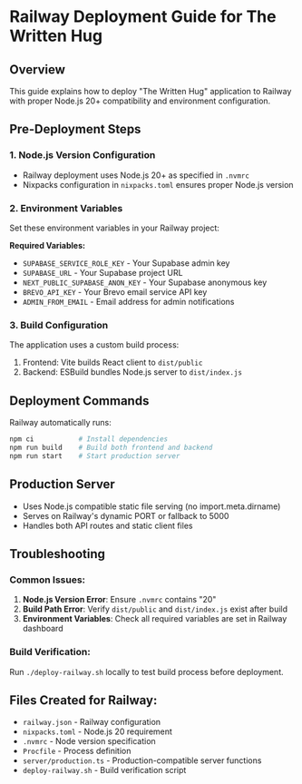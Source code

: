 # Railway Deployment Guide for The Written Hug

## Overview
This guide explains how to deploy "The Written Hug" application to Railway with proper Node.js 20+ compatibility and environment configuration.

## Pre-Deployment Steps

### 1. Node.js Version Configuration
- Railway deployment uses Node.js 20+ as specified in `.nvmrc`
- Nixpacks configuration in `nixpacks.toml` ensures proper Node.js version

### 2. Environment Variables
Set these environment variables in your Railway project:

**Required Variables:**
- `SUPABASE_SERVICE_ROLE_KEY` - Your Supabase admin key
- `SUPABASE_URL` - Your Supabase project URL
- `NEXT_PUBLIC_SUPABASE_ANON_KEY` - Your Supabase anonymous key
- `BREVO_API_KEY` - Your Brevo email service API key
- `ADMIN_FROM_EMAIL` - Email address for admin notifications

### 3. Build Configuration
The application uses a custom build process:
1. Frontend: Vite builds React client to `dist/public`
2. Backend: ESBuild bundles Node.js server to `dist/index.js`

## Deployment Commands
Railway automatically runs:
```bash
npm ci           # Install dependencies
npm run build    # Build both frontend and backend
npm run start    # Start production server
```

## Production Server
- Uses Node.js compatible static file serving (no import.meta.dirname)
- Serves on Railway's dynamic PORT or fallback to 5000
- Handles both API routes and static client files

## Troubleshooting

### Common Issues:
1. **Node.js Version Error**: Ensure `.nvmrc` contains "20"
2. **Build Path Error**: Verify `dist/public` and `dist/index.js` exist after build
3. **Environment Variables**: Check all required variables are set in Railway dashboard

### Build Verification:
Run `./deploy-railway.sh` locally to test build process before deployment.

## Files Created for Railway:
- `railway.json` - Railway configuration
- `nixpacks.toml` - Node.js 20 requirement
- `.nvmrc` - Node version specification
- `Procfile` - Process definition
- `server/production.ts` - Production-compatible server functions
- `deploy-railway.sh` - Build verification script